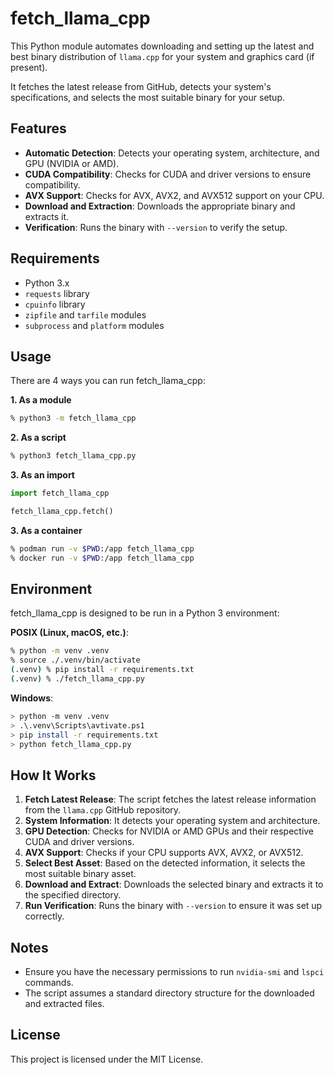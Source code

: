 # fetch_llama_cpp

This Python module automates downloading and setting up the latest and best
binary distribution of `llama.cpp` for your system and graphics card
(if present).

It fetches the latest release from GitHub, detects your system's
specifications, and selects the most suitable binary for your setup.

## Features

- **Automatic Detection**: Detects your operating system, architecture,
    and GPU (NVIDIA or AMD).
- **CUDA Compatibility**: Checks for CUDA and driver versions to ensure
    compatibility.
- **AVX Support**: Checks for AVX, AVX2, and AVX512 support on your CPU.
- **Download and Extraction**: Downloads the appropriate binary and
    extracts it.
- **Verification**: Runs the binary with `--version` to verify the setup.

## Requirements

- Python 3.x
- `requests` library
- `cpuinfo` library
- `zipfile` and `tarfile` modules
- `subprocess` and `platform` modules

## Usage

There are 4 ways you can run fetch_llama_cpp:

**1. As a module**

```bash
% python3 -m fetch_llama_cpp
```

**2. As a script**

```bash
% python3 fetch_llama_cpp.py
```

**3. As an import**

```python
import fetch_llama_cpp

fetch_llama_cpp.fetch()
```

**3. As a container**

```bash
% podman run -v $PWD:/app fetch_llama_cpp
% docker run -v $PWD:/app fetch_llama_cpp
```

## Environment

fetch_llama_cpp is designed to be run in a Python 3 environment:

**POSIX (Linux, macOS, etc.)**:

```bash
% python -m venv .venv
% source ./.venv/bin/activate
(.venv) % pip install -r requirements.txt
(.venv) % ./fetch_llama_cpp.py
```

**Windows**:

```bash
> python -m venv .venv
> .\.venv\Scripts\avtivate.ps1
> pip install -r requirements.txt
> python fetch_llama_cpp.py
```

## How It Works

1. **Fetch Latest Release**: The script fetches the latest release information
    from the `llama.cpp` GitHub repository.
2. **System Information**: It detects your operating system and architecture.
3. **GPU Detection**: Checks for NVIDIA or AMD GPUs and their respective CUDA
    and driver versions.
4. **AVX Support**: Checks if your CPU supports AVX, AVX2, or AVX512.
5. **Select Best Asset**: Based on the detected information, it selects the
    most suitable binary asset.
6. **Download and Extract**: Downloads the selected binary and extracts it to
    the specified directory.
7. **Run Verification**: Runs the binary with `--version` to ensure it was set
    up correctly.

## Notes

- Ensure you have the necessary permissions to run `nvidia-smi` and `lspci`
    commands.
- The script assumes a standard directory structure for the downloaded and
    extracted files.

## License

This project is licensed under the MIT License.
